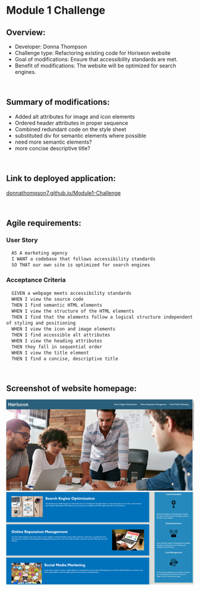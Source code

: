 # Module 1 Challenge

## Overview:
* Developer: Donna Thompson
* Challenge type: Refactoring existing code for Horiseon website
* Goal of modifications: Ensure that accessibility standards are met.
* Benefit of modifications: The website will be optimized for search engines.

<br/>

## Summary of modifications:
* Added alt attributes for image and icon elements
* Ordered header attributes in proper sequence
* Combined redundant code on the style sheet
* substituted div for semantic elements where possible
* need more semantic elements?
* more concise descriptive title?


<br/>

## Link to deployed application:
[donnathompson7.github.io/Module1-Challenge](https://donnathompson7.github.io/Module1-Challenge)

<br/>

## Agile requirements:
### User Story

```
  AS A marketing agency
  I WANT a codebase that follows accessibility standards
  SO THAT our own site is optimized for search engines
```

### Acceptance Criteria

```
  GIVEN a webpage meets accessibility standards
  WHEN I view the source code
  THEN I find semantic HTML elements
  WHEN I view the structure of the HTML elements
  THEN I find that the elements follow a logical structure independent of styling and positioning
  WHEN I view the icon and image elements
  THEN I find accessible alt attributes
  WHEN I view the heading attributes
  THEN they fall in sequential order
  WHEN I view the title element
  THEN I find a concise, descriptive title
```

<br/>

## Screenshot of website homepage:
![Horiseon website home page](./assets/images/Horiseon_homepage.png)
![Horiseon website home page](./assets/images/Horiseon_homepage2.png)